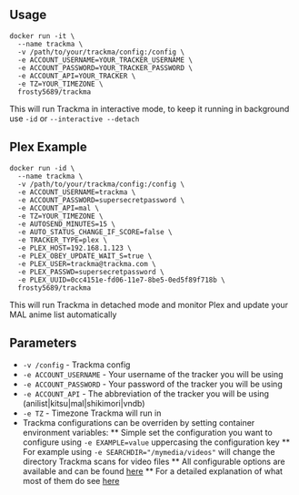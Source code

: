 ## Usage

```
docker run -it \
  --name trackma \
  -v /path/to/your/trackma/config:/config \
  -e ACCOUNT_USERNAME=YOUR_TRACKER_USERNAME \
  -e ACCOUNT_PASSWORD=YOUR_TRACKER_PASSWORD \
  -e ACCOUNT_API=YOUR_TRACKER \
  -e TZ=YOUR_TIMEZONE \
  frosty5689/trackma
```
This will run Trackma in interactive mode, to keep it running in background use `-id` or `--interactive --detach`

## Plex Example

```
docker run -id \
  --name trackma \
  -v /path/to/your/trackma/config:/config \
  -e ACCOUNT_USERNAME=trackma \
  -e ACCOUNT_PASSWORD=supersecretpassword \
  -e ACCOUNT_API=mal \
  -e TZ=YOUR_TIMEZONE \
  -e AUTOSEND_MINUTES=15 \
  -e AUTO_STATUS_CHANGE_IF_SCORE=false \
  -e TRACKER_TYPE=plex \
  -e PLEX_HOST=192.168.1.123 \
  -e PLEX_OBEY_UPDATE_WAIT_S=true \
  -e PLEX_USER=trackma@trackma.com \
  -e PLEX_PASSWD=supersecretpassword \
  -e PLEX_UUID=0cc4151e-fd06-11e7-8be5-0ed5f89f718b \
  frosty5689/trackma
```
This will run Trackma in detached mode and monitor Plex and update your MAL anime list automatically

## Parameters

* `-v /config` - Trackma config
* `-e ACCOUNT_USERNAME` - Your username of the tracker you will be using
* `-e ACCOUNT_PASSWORD` - Your password of the tracker you will be using
* `-e ACCOUNT_API` - The abbreviation of the tracker you will be using (anilist|kitsu|mal|shikimori|vndb)
* `-e TZ` - Timezone Trackma will run in
* Trackma configurations can be overriden by setting container environment variables:
** Simple set the configuration you want to configure using `-e EXAMPLE=value` uppercasing the configuration key
** For example using `-e SEARCHDIR="/mymedia/videos"` will change the directory Trackma scans for video files
** All configurable options are available and can be found [here](https://github.com/z411/trackma/blob/v0.7.4/trackma/utils.py#L267)
** For a detailed explanation of what most of them do see [here](https://github.com/z411/trackma/wiki/Configuration-File)
